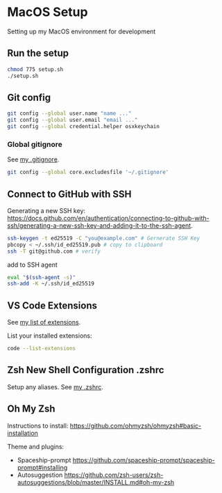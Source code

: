 # MacOS Setup

Setting up my MacOS environment for development

## Run the setup

```sh
chmod 775 setup.sh
./setup.sh
```

## Git config

```sh
git config --global user.name "name ..."
git config --global user.email "email ..."
git config --global credential.helper osxkeychain
```

### Global gitignore

See [my .gitignore](.gitignore).

```sh
git config --global core.excludesfile '~/.gitignore'
```

## Connect to GitHub with SSH 

Generating a new SSH key: <https://docs.github.com/en/authentication/connecting-to-github-with-ssh/generating-a-new-ssh-key-and-adding-it-to-the-ssh-agent>.

```sh
ssh-keygen -t ed25519 -C "you@example.com" # Gernerate SSH Key
pbcopy < ~/.ssh/id_ed25519.pub # copy to clipboard
ssh -T git@github.com # verify
```

add to SSH agent

```sh
eval "$(ssh-agent -s)"
ssh-add -K ~/.ssh/id_ed25519
```

## VS Code Extensions

See [my list of extensions](vscode-extensions.txt).

List your installed extensions:

```sh
code --list-extensions
```

## Zsh New Shell Configuration .zshrc

Setup any aliases. See [my .zshrc](.zshrc).

## Oh My Zsh

Instructions to install: <https://github.com/ohmyzsh/ohmyzsh#basic-installation>

Theme and plugins:

* Spaceship-prompt <https://github.com/spaceship-prompt/spaceship-prompt#installing>
* Autosuggestion <https://github.com/zsh-users/zsh-autosuggestions/blob/master/INSTALL.md#oh-my-zsh>


